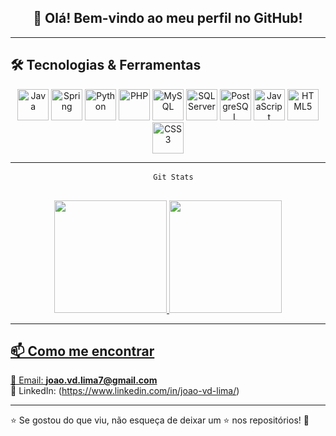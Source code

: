 <!-- Perfil do GitHub - João Dutra -->
<div align="center">
  
  ## 👋 Olá! Bem-vindo ao meu perfil no GitHub!
  
</div>

---

## 🛠️ Tecnologias & Ferramentas  

<div align="center">
  <img src="https://cdn.jsdelivr.net/gh/devicons/devicon/icons/java/java-original.svg" width="50px" title="Java"/>
  <img src="https://cdn.jsdelivr.net/gh/devicons/devicon/icons/spring/spring-original.svg" width="50px" title="Spring"/>
  <img src="https://cdn.jsdelivr.net/gh/devicons/devicon/icons/python/python-original.svg" width="50px" title="Python"/>
  <img src="https://cdn.jsdelivr.net/gh/devicons/devicon/icons/php/php-original.svg" width="50px" title="PHP"/>
  <img src="https://cdn.jsdelivr.net/gh/devicons/devicon/icons/mysql/mysql-original.svg" width="50px" title="MySQL"/> 
  <img src="https://cdn.jsdelivr.net/gh/devicons/devicon/icons/microsoftsqlserver/microsoftsqlserver-plain.svg" width="50px" title="SQL Server"/>
  <img src="https://cdn.jsdelivr.net/gh/devicons/devicon/icons/postgresql/postgresql-original.svg" width="50px" title="PostgreSQL"/>
  <img src="https://cdn.jsdelivr.net/gh/devicons/devicon/icons/javascript/javascript-original.svg" width="50px" title="JavaScript"/>
  <img src="https://cdn.jsdelivr.net/gh/devicons/devicon/icons/html5/html5-original.svg" width="50px" title="HTML5"/>
  <img src="https://cdn.jsdelivr.net/gh/devicons/devicon/icons/css3/css3-original.svg" width="50px" title="CSS3"/>
</div>

---

<div align="center">
  <pre class="notranslate">
  <code>Git Stats</code>
  </pre>
</div>

<div align="center">
  <a href="https://github.com/joaodutra7">
  <img height="180em" src="https://github-readme-stats.vercel.app/api?username=joaodutra7&show_icons=true&theme=dracula&include_all_commits=true&count_private=true"/>
  <img height="180em" src="https://github-readme-stats.vercel.app/api/top-langs/?username=joaodutra7&layout=compact&langs_count=7&theme=dracula"/>
</div>

---

## 📫 Como me encontrar  
📧 Email: **joao.vd.lima7@gmail.com**  
💼 LinkedIn: (https://www.linkedin.com/in/joao-vd-lima/)

---

⭐ Se gostou do que viu, não esqueça de deixar um ⭐ nos repositórios! 🚀  



